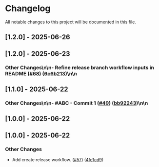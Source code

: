 # Changelog

All notable changes to this project will be documented in this file.

## [1.2.0] - 2025-06-26
## [1.2.0] - 2025-06-23

### Other Changes\n\n- Refine release branch workflow inputs in README ([#68](https://github.com//pull/68)) ([6c6b213](https://github.com//commit/6c6b213))\n\n
## [1.1.0] - 2025-06-22

### Other Changes\n\n- #ABC - Commit 1 ([#49](https://github.com//pull/49)) ([bb92243](https://github.com//commit/bb92243))\n\n
## [1.0.0] - 2025-06-22
## [1.0.0] - 2025-06-22

### Other Changes

- Add create release workflow. ([#57](https://github.com//pull/57)) ([4fe1cd9](https://github.com//commit/4fe1cd9))

